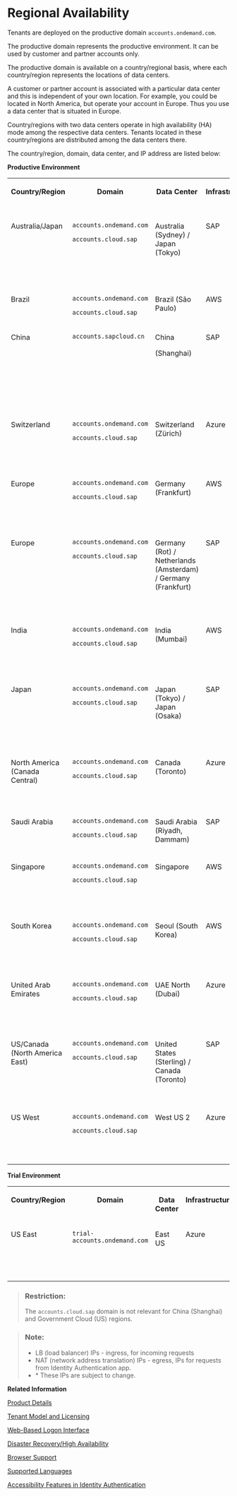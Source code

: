 <!-- loiobe600ca4258241789a3ab4adc05e4849 -->

# Regional Availability

Tenants are deployed on the productive domain `accounts.ondemand.com`.



The productive domain represents the productive environment. It can be used by customer and partner accounts only.

The productive domain is available on a country/regional basis, where each country/region represents the locations of data centers.

A customer or partner account is associated with a particular data center and this is independent of your own location. For example, you could be located in North America, but operate your account in Europe. Thus you use a data center that is situated in Europe.

Country/regions with two data centers operate in high availability \(HA\) mode among the respective data centers. Tenants located in these country/regions are distributed among the data centers there.

The country/region, domain, data center, and IP address are listed below:

**Productive Environment**


<table>
<tr>
<th valign="top">

Country/Region



</th>
<th valign="top">

Domain



</th>
<th valign="top">

Data Center



</th>
<th valign="top">

Infrastructure



</th>
<th valign="top">

LB IPs



</th>
<th valign="top">

NAT IPs



</th>
<th valign="top">

First IP - Last IP



</th>
</tr>
<tr>
<td valign="top">

Australia/Japan



</td>
<td valign="top">

`accounts.ondemand.com`

`accounts.cloud.sap`



</td>
<td valign="top">

Australia \(Sydney\) / Japan \(Tokyo\)



</td>
<td valign="top">

SAP



</td>
<td valign="top">

`157.133.168.73, 130.214.244.71`



</td>
<td valign="top">

`157.133.168.32/27, 130.214.240.32/27, 157.133.182.32/27, 130.214.244.32/27`



</td>
<td valign="top">

`157.133.168.32-157.133.168.63, 130.214.240.32-130.214.240.63, 157.133.182.32-157.133.182.63, 130.214.244.32-130.214.244.63`



</td>
</tr>
<tr>
<td valign="top">

Brazil



</td>
<td valign="top">

`accounts.ondemand.com`

`accounts.cloud.sap`



</td>
<td valign="top">

Brazil \(São Paulo\)



</td>
<td valign="top">

AWS



</td>
<td valign="top">

`54.232.33.83, 54.207.203.50, 54.207.116.12`



</td>
<td valign="top">

`18.228.75.28, 18.229.85.43, 54.232.93.209`



</td>
<td valign="top">

 



</td>
</tr>
<tr>
<td valign="top">

China



</td>
<td valign="top">

`accounts.sapcloud.cn` 



</td>
<td valign="top">

China

\(Shanghai\)



</td>
<td valign="top">

SAP



</td>
<td valign="top">

`157.133.186.67, 157.133.186.78, 121.91.104.198`



</td>
<td valign="top">

`157.133.186.32/27, 130.214.218.32/27, 121.91.104.32/27,121.91.106.0/28, 121.91.108.0/28`



</td>
<td valign="top">

`157.133.186.32-157.133.186.63, 130.214.218.32-130.214.218.63, 121.91.104.32 -121.91.104.63, 121.91.106.1 - 121.91.106.14, 121.91.108.1 - 121.91.108.14`



</td>
</tr>
<tr>
<td valign="top">

Switzerland



</td>
<td valign="top">

`accounts.ondemand.com`

`accounts.cloud.sap`



</td>
<td valign="top">

Switzerland \(Zürich\)



</td>
<td valign="top">

Azure



</td>
<td valign="top">

`20.250.104.188, 20.250.104.193, 20.250.104.202`



</td>
<td valign="top">

`20.250.104.188/32, 20.250.104.193/32, 20.250.104.202/32`



</td>
<td valign="top">

`20.250.104.188-20.250.104.188, 20.250.104.193-20.250.104.193, 20.250.104.202-20.250.104.202`



</td>
</tr>
<tr>
<td valign="top">

Europe



</td>
<td valign="top">

`accounts.ondemand.com`

`accounts.cloud.sap`



</td>
<td valign="top">

Germany \(Frankfurt\)



</td>
<td valign="top">

AWS



</td>
<td valign="top">

`3.125.77.225, 3.126.218.72, 3.64.78.167`



</td>
<td valign="top">

\* `52.57.77.94/32, 3.64.73.63/32, 18.192.191.4/32`



</td>
<td valign="top">

`52.57.77.94-52.57.77.94, 3.64.73.63-3.64.73.63, 18.192.191.4-18.192.191.4`



</td>
</tr>
<tr>
<td valign="top">

Europe



</td>
<td valign="top">

`accounts.ondemand.com`

`accounts.cloud.sap`



</td>
<td valign="top">

Germany \(Rot\) / Netherlands \(Amsterdam\) / Germany \(Frankfurt\)



</td>
<td valign="top">

SAP



</td>
<td valign="top">

`155.56.128.137, 157.133.170.72, 130.214.144.214`



</td>
<td valign="top">

`157.133.160.32/27, 130.214.226.32/27, 157.133.170.32/27, 130.214.230.32/27, 130.214.228.32/27`



</td>
<td valign="top">

`157.133.160.32-157.133.160.63, 130.214.226.32-130.214.226.63, 157.133.170.32-157.133.170.63, 130.214.230.32-130.214.230.63, 130.214.228.32-130.214.228.63`



</td>
</tr>
<tr>
<td valign="top">

India



</td>
<td valign="top">

`accounts.ondemand.com`

`accounts.cloud.sap`



</td>
<td valign="top">

India \(Mumbai\)



</td>
<td valign="top">

AWS



</td>
<td valign="top">

`3.109.7.59, 52.66.148.12, 43.205.45.235`



</td>
<td valign="top">

\*`43.205.77.24/32, 13.234.53.169/32, 65.0.145.55/32`



</td>
<td valign="top">

`43.205.77.24-43.205.77.24, 13.234.53.169-13.234.53.169, 65.0.145.55-65.0.145.55`



</td>
</tr>
<tr>
<td valign="top">

Japan



</td>
<td valign="top">

`accounts.ondemand.com`

`accounts.cloud.sap`



</td>
<td valign="top">

Japan \(Tokyo\) / Japan \(Osaka\)



</td>
<td valign="top">

SAP



</td>
<td valign="top">

`157.133.182.83, 130.214.246.74`



</td>
<td valign="top">

`157.133.182.32/27, 130.214.244.32/27, 157.133.184.32/27, 130.214.246.32/27`



</td>
<td valign="top">

`157.133.182.32-157.133.182.63, 130.214.244.32-130.214.244.63, 157.133.184.32-157.133.184.63, 130.214.246.32-130.214.246.63`



</td>
</tr>
<tr>
<td valign="top">

North America \(Canada Central\)



</td>
<td valign="top">

`accounts.ondemand.com`

`accounts.cloud.sap`



</td>
<td valign="top">

Canada \(Toronto\)



</td>
<td valign="top">

Azure



</td>
<td valign="top">

`20.151.9.145, 20.43.19.31, 52.139.41.10`



</td>
<td valign="top">

\* `20.151.9.145/32, 20.43.19.31/32, 52.139.41.10/32`



</td>
<td valign="top">

`20.151.9.145-20.151.9.145, 20.43.19.31-20.43.19.31, 52.139.41.10-52.139.41.10`



</td>
</tr>
<tr>
<td valign="top">

Saudi Arabia



</td>
<td valign="top">

`accounts.ondemand.com`

`accounts.cloud.sap`



</td>
<td valign="top">

Saudi Arabia \(Riyadh, Dammam\)



</td>
<td valign="top">

SAP



</td>
<td valign="top">

`130.214.222.99, 130.214.248.94`



</td>
<td valign="top">

`130.214.222.32/27, 130.214.248.32/27`



</td>
<td valign="top">

`130.214.222.32-130.214.222.63, 130.214.248.32-130.214.248.63`



</td>
</tr>
<tr>
<td valign="top">

Singapore



</td>
<td valign="top">

`accounts.ondemand.com`

`accounts.cloud.sap`



</td>
<td valign="top">

Singapore



</td>
<td valign="top">

AWS



</td>
<td valign="top">

`18.138.93.141, 13.251.80.194, 52.221.66.111`



</td>
<td valign="top">

\* `18.138.207.29/32, 54.169.200.14/32, 54.254.117.58/32`



</td>
<td valign="top">

`18.138.207.29-18.138.207.29, 54.169.200.14-54.169.200.14, 54.254.117.58-54.254.117.58`



</td>
</tr>
<tr>
<td valign="top">

South Korea



</td>
<td valign="top">

`accounts.ondemand.com`

`accounts.cloud.sap`



</td>
<td valign="top">

Seoul \(South Korea\)



</td>
<td valign="top">

AWS



</td>
<td valign="top">

`3.34.214.12, 52.78.91.176, 15.164.154.86`



</td>
<td valign="top">

\* `13.125.196.137/32, 3.34.68.186/32, 52.79.155.87/32`



</td>
<td valign="top">

`13.125.196.137-13.125.196.137, 3.34.68.186-3.34.68.186, 52.79.155.87-52.79.155.87`



</td>
</tr>
<tr>
<td valign="top">

United Arab Emirates



</td>
<td valign="top">

`accounts.ondemand.com`

`accounts.cloud.sap`



</td>
<td valign="top">

UAE North \(Dubai\)



</td>
<td valign="top">

Azure



</td>
<td valign="top">

`20.196.2.107, 40.123.196.103, 40.123.215.159`



</td>
<td valign="top">

\* `20.196.2.107/32, 40.123.196.103/32, 40.123.215.159/32`



</td>
<td valign="top">

`20.196.2.107-20.196.2.107, 40.123.196.103-40.123.196.103, 40.123.215.159-40.123.215.159`



</td>
</tr>
<tr>
<td valign="top">

US/Canada \(North America East\)



</td>
<td valign="top">

`accounts.ondemand.com`

`accounts.cloud.sap`



</td>
<td valign="top">

United States \(Sterling\) / Canada \(Toronto\)



</td>
<td valign="top">

SAP



</td>
<td valign="top">

`157.133.166.69, 130.214.238.92`



</td>
<td valign="top">

`157.133.166.32/27, 130.214.234.32/27, 157.133.176.32/27, 130.214.238.32/27`



</td>
<td valign="top">

`157.133.166.32-157.133.166.63, 130.214.234.32-130.214.234.63, 157.133.176.32-157.133.176.63, 130.214.238.32-130.214.238.63`



</td>
</tr>
<tr>
<td valign="top">

US West



</td>
<td valign="top">

`accounts.ondemand.com`

`accounts.cloud.sap`



</td>
<td valign="top">

West US 2



</td>
<td valign="top">

Azure



</td>
<td valign="top">

`52.143.72.52, 40.91.81.47, 52.143.74.249`



</td>
<td valign="top">

\* `20.51.113.99/32, 20.57.161.219/32, 20.57.185.171/32`



</td>
<td valign="top">

`20.51.113.99-20.51.113.99, 20.57.161.219-20.57.161.219, 20.57.185.171-20.57.185.171`



</td>
</tr>
</table>

**Trial Environment**


<table>
<tr>
<th valign="top">

Country/Region



</th>
<th valign="top">

Domain



</th>
<th valign="top">

Data Center



</th>
<th valign="top">

Infrastructure



</th>
<th valign="top">

LB IPs



</th>
<th valign="top">

NAT IPs



</th>
<th valign="top">

First IP - Last IP



</th>
</tr>
<tr>
<td valign="top">

US East



</td>
<td valign="top">

`trial-accounts.ondemand.com` 



</td>
<td valign="top">

East US



</td>
<td valign="top">

Azure



</td>
<td valign="top">

`20.62.179.159, 20.62.181.214, 20.62.180.136`



</td>
<td valign="top">

`20.62.179.159/32, 20.62.181.214/32, 20.62.180.136/32`



</td>
<td valign="top">

`20.62.179.159-20.62.179.159, 20.62.181.214-20.62.181.214, 20.62.180.136-20.62.180.136`



</td>
</tr>
</table>

> ### Restriction:  
> The `accounts.cloud.sap` domain is not relevant for China \(Shanghai\) and Government Cloud \(US\) regions.

> ### Note:  
> -   LB \(load balancer\) IPs - ingress, for incoming requests
> -   NAT \(network address translation\) IPs - egress, IPs for requests from Identity Authentication app.
> -   \* These IPs are subject to change.

**Related Information**  


[Product Details](product-details-4d404b1.md)

[Tenant Model and Licensing](tenant-model-and-licensing-93160eb.md "This document provides information about the tenant model, tenant licensing, and obtaining a tenant of Identity Authentication.")

[Web-Based Logon Interface](web-based-logon-interface-8e40afc.md "Service providers that delegate authentication to Identity Authentication can use two types of visualization of the web-based user interfaces for the logon pages of their applications.")

[Disaster Recovery/High Availability](disaster-recovery-high-availability-2c1a055.md "Disaster recovery (DR) and high availability (HA) are based on the capabilities of the underlying infrastructure.")

[Browser Support](browser-support-0741076.md "Information on the supported browser version for the administration console, and the end user screens of SAP Cloud Identity Services.")

[Supported Languages](supported-languages-0ea634d.md "Information on the supported languages for the administration console, and the end user screens of Identity Authentication.")

[Accessibility Features in Identity Authentication](accessibility-features-in-identity-authentication-c7b544b.md "To optimize your experience of Identity Authentication, Identity Authentication tools provide features and settings that help you use the software efficiently.")

